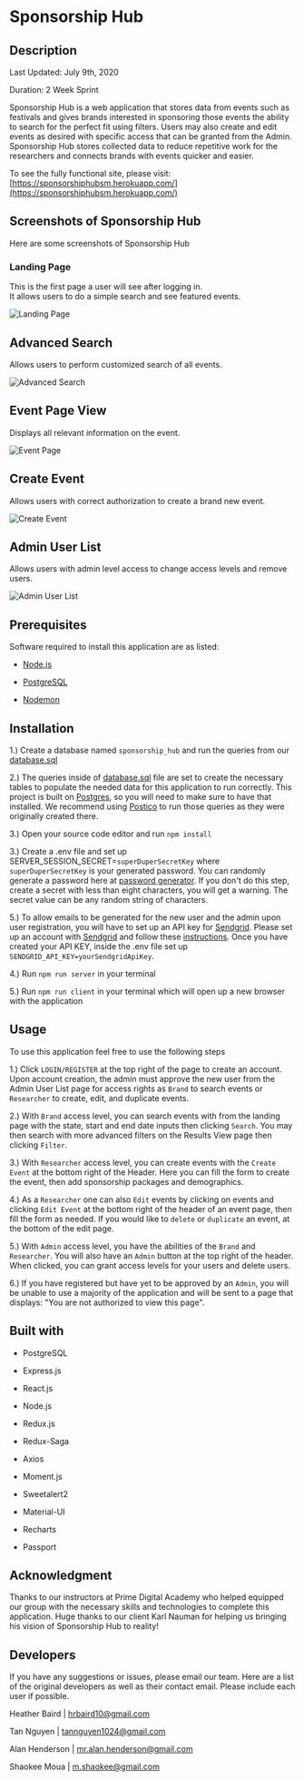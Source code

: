 # Sponsorship Hub

## Description

Last Updated: July 9th, 2020

Duration: 2 Week Sprint

Sponsorship Hub is a web application that stores data from events such as festivals and gives brands interested in sponsoring those events the ability to search for the perfect fit using filters. Users may also create and edit events as desired with specific access that can be granted from the Admin. Sponsorship Hub stores collected data to reduce repetitive work for the researchers and connects brands with events quicker and easier.

To see the fully functional site, please visit: [https://sponsorshiphubsm.herokuapp.com/](https://sponsorshiphubsm.herokuapp.com/)

## Screenshots of Sponsorship Hub

Here are some screenshots of Sponsorship Hub

### **Landing Page**
This is the first page a user will see after logging in.  
It allows users to do a simple search and see featured events.

![Landing Page](./public/images/LandingPage.png)

## **Advanced Search**
Allows users to perform customized search of all events.

![Advanced Search](./public/images/AdvancedSearch.png)

## **Event Page View**
Displays all relevant information on the event.

![Event Page](./public/images/EventView.png)

## **Create Event**
Allows users with correct authorization to create a brand new event.

![Create Event](./public/images/CreateEvent.png)

## **Admin User List**
Allows users with admin level access to change access levels and remove users.

![Admin User List](./public/images/userlist.png)

## Prerequisites

Software required to install this application are as listed:

* [Node.js](https://nodejs.org/en/)

* [PostgreSQL](https://www.postgresql.org/)

* [Nodemon](https://nodemon.io/)

## Installation

1.) Create a database named ```sponsorship_hub``` and run the queries from our [database.sql](https://github.com/SponsorshipHub/sponsorship-hub/blob/master/database.sql)

2.) The queries inside of [database.sql](https://github.com/SponsorshipHub/sponsorship-hub/blob/master/database.sql) file are set to create the necessary tables to populate the needed data for this application to run correctly. This project is built on [Postgres](https://www.postgresql.org/), so you will need to make sure to have that installed. We recommend using [Postico](https://eggerapps.at/postico/) to run those queries as they were originally created there.

3.) Open your source code editor and run ```npm install```

3.) Create a .env file and set up SERVER_SESSION_SECRET=```superDuperSecretKey``` where ```superDuperSecretKey``` is your generated password. You can randomly generate a password here at [password generator](https://passwordsgenerator.net/).  If you don't do this step, create a secret with less than eight characters, you will get a warning. The secret value can be any random string of characters.

5.) To allow emails to be generated for the new user and the admin upon user registration, you will have to set up an API key for [Sendgrid](https://sendgrid.com/). Please set up an account with [Sendgrid](https://sendgrid.com/) and follow these [instructions](https://sendgrid.com/docs/ui/account-and-settings/api-keys/). Once you have created your API KEY, inside the .env file set up ```SENDGRID_API_KEY=yourSendgridApiKey```.

4.) Run ```npm run server``` in your terminal

5.) Run ```npm run client``` in your terminal which will open up a new browser with the application

## Usage

To use this application feel free to use the following steps

1.) Click ```LOGIN/REGISTER``` at the top right of the page to create an account. Upon account creation, the admin must approve the new user from the Admin User List page for access rights as ```Brand``` to search events or ```Researcher``` to create, edit, and duplicate events.

2.) With ```Brand``` access level, you can search events with from the landing page with the state, start and end date inputs then clicking ```Search```. You may then search with more advanced filters on the Results View page then clicking ```Filter```.

3.) With ```Researcher``` access level, you can create events with the ```Create Event``` at the bottom right of the Header. Here you can fill the form to create the event, then add sponsorship packages and demographics.

4.) As a ```Researcher``` one can also ```Edit``` events by clicking on events and clicking ```Edit Event``` at the bottom right of the header of an event page, then fill the form as needed. If you would like to ```delete``` or ```duplicate``` an event, at the bottom of the edit page.

5.) With ```Admin``` access level, you have the abilities of the ```Brand``` and ```Researcher```. You will also have an ```Admin``` button at the top right of the header. When clicked, you can grant access levels for your users and delete users.

6.) If you have registered but have yet to be approved by an ```Admin```, you will be unable to use a majority of the application and will be sent to a page that displays: "You are not authorized to view this page".


## Built with

* PostgreSQL

* Express.js

* React.js

* Node.js

* Redux.js

* Redux-Saga

* Axios

* Moment.js

* Sweetalert2

* Material-UI

* Recharts

* Passport

## Acknowledgment

Thanks to our instructors at Prime Digital Academy who helped equipped our group with the necessary skills and technologies to complete this application. Huge thanks to our client Karl Nauman for helping us bringing his vision of Sponsorship Hub to reality!

## Developers

If you have any suggestions or issues, please email our team. Here are a list of the original developers as well as their contact email.  Please include each user if possible.

Heather Baird | hrbaird10@gmail.com

Tan Nguyen | tannguyen1024@gmail.com

Alan Henderson | mr.alan.henderson@gmail.com

Shaokee Moua | m.shaokee@gmail.com